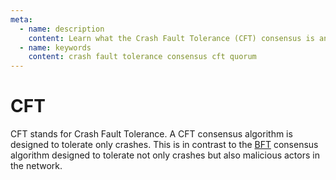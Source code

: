 ```yaml
---
meta:
  - name: description
    content: Learn what the Crash Fault Tolerance (CFT) consensus is and how it is different from the Byzantine Fault Tolerance (BFT) consensus.
  - name: keywords
    content: crash fault tolerance consensus cft quorum
---
```


# CFT

CFT stands for Crash Fault Tolerance. A CFT consensus algorithm is designed to tolerate only crashes. This is in contrast to the [BFT](/glossary/bft) consensus algorithm designed to tolerate not only crashes but also malicious actors in the network.
